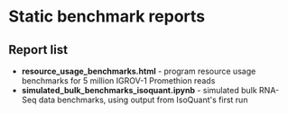 # Static benchmark reports

## Report list

  * **resource_usage_benchmarks.html** - program resource usage benchmarks for 5 million IGROV-1 Promethion reads
  * **simulated_bulk_benchmarks_isoquant.ipynb** - simulated bulk RNA-Seq data benchmarks, using output from IsoQuant's first run
